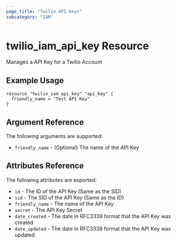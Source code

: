 ```yaml
---
page_title: "Twilio API Keys"
subcategory: "IAM"
---
```


# twilio_iam_api_key Resource

Manages a API Key for a Twilio Account

## Example Usage

```hcl
resource "twilio_iam_api_key" "api_key" {
  friendly_name = "Test API Key"
}
```

## Argument Reference

The following arguments are supported:

* `friendly_name` - (Optional) The name of the API Key

## Attributes Reference

The following attributes are exported:

* `id` - The ID of the API Key (Same as the SID)
* `sid` - The SID of the API Key (Same as the ID)
* `friendly_name` - The name of the API Key
* `secret` - The API Key Secret
* `date_created` - The date in RFC3339 format that the API Key was created
* `date_updated` - The date in RFC3339 format that the API Key was updated
